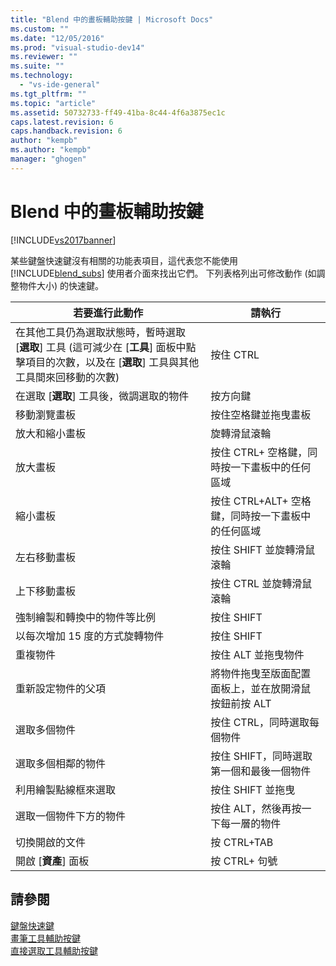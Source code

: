 ```yaml
---
title: "Blend 中的畫板輔助按鍵 | Microsoft Docs"
ms.custom: ""
ms.date: "12/05/2016"
ms.prod: "visual-studio-dev14"
ms.reviewer: ""
ms.suite: ""
ms.technology: 
  - "vs-ide-general"
ms.tgt_pltfrm: ""
ms.topic: "article"
ms.assetid: 50732733-ff49-41ba-8c44-4f6a3875ec1c
caps.latest.revision: 6
caps.handback.revision: 6
author: "kempb"
ms.author: "kempb"
manager: "ghogen"
---
```

# Blend 中的畫板輔助按鍵
[!INCLUDE[vs2017banner](../code-quality/includes/vs2017banner.md)]

某些鍵盤快速鍵沒有相關的功能表項目，這代表您不能使用 [!INCLUDE[blend_subs](../debugger/includes/blend_subs_md.md)] 使用者介面來找出它們。  下列表格列出可修改動作 \(如調整物件大小\) 的快速鍵。  
  
|若要進行此動作|請執行|  
|-------------|---------|  
|在其他工具仍為選取狀態時，暫時選取 \[**選取**\] 工具 \(這可減少在 \[**工具**\] 面板中點擊項目的次數，以及在 \[**選取**\] 工具與其他工具間來回移動的次數\)|按住 CTRL|  
|在選取 \[**選取**\] 工具後，微調選取的物件|按方向鍵|  
|移動瀏覽畫板|按住空格鍵並拖曳畫板|  
|放大和縮小畫板|旋轉滑鼠滾輪|  
|放大畫板|按住 CTRL\+ 空格鍵，同時按一下畫板中的任何區域|  
|縮小畫板|按住 CTRL\+ALT\+ 空格鍵，同時按一下畫板中的任何區域|  
|左右移動畫板|按住 SHIFT 並旋轉滑鼠滾輪|  
|上下移動畫板|按住 CTRL 並旋轉滑鼠滾輪|  
|強制繪製和轉換中的物件等比例|按住 SHIFT|  
|以每次增加 15 度的方式旋轉物件|按住 SHIFT|  
|重複物件|按住 ALT 並拖曳物件|  
|重新設定物件的父項|將物件拖曳至版面配置面板上，並在放開滑鼠按鈕前按 ALT|  
|選取多個物件|按住 CTRL，同時選取每個物件|  
|選取多個相鄰的物件|按住 SHIFT，同時選取第一個和最後一個物件|  
|利用繪製點線框來選取|按住 SHIFT 並拖曳|  
|選取一個物件下方的物件|按住 ALT，然後再按一下每一層的物件|  
|切換開啟的文件|按 CTRL\+TAB|  
|開啟 \[**資產**\] 面板|按 CTRL\+ 句號|  
  
## 請參閱  
 [鍵盤快速鍵](../designers/keyboard-shortcuts-in-blend.md)   
 [畫筆工具輔助按鍵](../designers/pen-tool-modifier-keys-in-blend.md)   
 [直接選取工具輔助按鍵](../designers/direct-selection-tool-modifier-keys-in-blend.md)